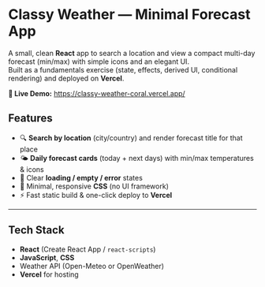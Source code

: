 # Classy Weather — Minimal Forecast App

A small, clean **React** app to search a location and view a compact multi-day forecast (min/max) with simple icons and an elegant UI.  
Built as a fundamentals exercise (state, effects, derived UI, conditional rendering) and deployed on **Vercel**.

**🔗 Live Demo:** https://classy-weather-coral.vercel.app/

## Features
- 🔍 **Search by location** (city/country) and render forecast title for that place
- 🌤️ **Daily forecast cards** (today + next days) with min/max temperatures & icons
- 🎯 Clear **loading / empty / error** states
- 🎨 Minimal, responsive **CSS** (no UI framework)
- ⚡ Fast static build & one-click deploy to **Vercel**

---

## Tech Stack
- **React** (Create React App / `react-scripts`)
- **JavaScript**, **CSS**
- Weather API (Open-Meteo or OpenWeather)
- **Vercel** for hosting

